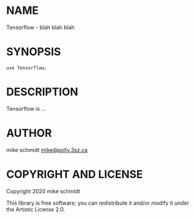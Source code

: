 NAME
====

Tensorflow - blah blah blah

SYNOPSIS
========

```perl6
use Tensorflow;
```

DESCRIPTION
===========

Tensorflow is ...

AUTHOR
======

mike schmidt <mike@polly.3sz.ca>

COPYRIGHT AND LICENSE
=====================

Copyright 2020 mike schmidt

This library is free software; you can redistribute it and/or modify it under the Artistic License 2.0.

